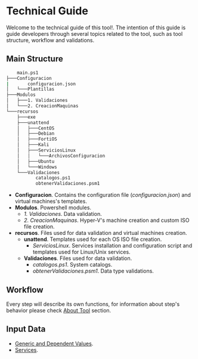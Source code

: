 # Technical Guide

Welcome to the technical guide of this tool!. The intention of this guide is guide developers through several topics related to the tool, such as tool structure, workflow and validations.

## Main Structure

```Bash
    main.ps1
├───Configuracion
|       configuracion.json
│   └───Plantillas
├───Modulos
│   ├───1. Validaciones
│   └───2. CreacionMaquinas
└───recursos
    ├───exe
    ├───unattend
    │   ├───CentOS
    │   ├───Debian
    │   ├───FortiOS
    │   ├───Kali
    │   ├───ServiciosLinux
    │   │   └───ArchivosConfiguracion
    │   ├───Ubuntu
    │   └───Windows
    └───Validaciones
           catalogos.ps1
           obtenerValidaciones.psm1
``` 

* **Configuracion**. Contains the configuration file (*configuracion.json*) and virtual machines's templates. 
* **Modulos**. Powershell modules.
    - *1. Validaciones*. Data validation.  
    - *2. CreacionMaquinas*. Hyper-V's machine creation and custom ISO file creation.
* **recursos**. Files used for data validation and virtual machines creation.
    - **unattend**. Templates used for each OS ISO file creation.
        + *ServiciosLinux*. Services installation and configuration script and templates used for Linux/Unix services.
    - **Validaciones**. Files used for data validation.
        + *catalogos.ps1*. System catalogs.
        + *obtenerValidaciones.psm1*. Data type validations.

## Workflow 

Every step will describe its own functions, for information about step's behavior please check [About Tool] section.

## Input Data

* [Generic and Dependent Values].
* [Services].

[About Tool]: <../UserGuide#about-tool>
[Generic and Dependent Values]: <./Files/InputValues.pdf>
[Services]: <./Files/Services.pdf>
